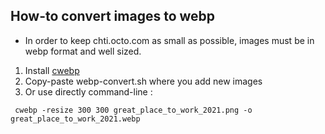 ## How-to convert images to webp
- In order to keep chti.octo.com as small as possible, images must be in webp format and well sized.

1. Install [cwebp](https://developers.google.com/speed/webp/download?hl=fr)
2. Copy-paste webp-convert.sh where you add new images
3. Or use directly command-line :
```
 cwebp -resize 300 300 great_place_to_work_2021.png -o great_place_to_work_2021.webp
```
